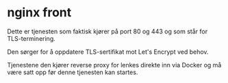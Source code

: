 # nginx front

Dette er tjenesten som faktisk kjører på port 80 og 443 og som står for TLS-terminering.

Den sørger for å oppdatere TLS-sertifikat mot Let's Encrypt ved behov.

Tjenestene den kjører reverse proxy for lenkes direkte inn via Docker og må være satt opp før denne tjenesten kan startes.
